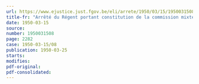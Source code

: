 ```yaml
---
url: https://www.ejustice.just.fgov.be/eli/arrete/1950/03/15/1950031508/justel
title-fr: "Arrêté du Régent portant constitution de la commission mixte d'enquête sur le fonctionnement des services de l'Etat et des institutions paraétatiques créée par la loi du 1er juin 1949."
date: 1950-03-15
source:
number: 1950031508
page: 2282
case: 1950-03-15/08
publication: 1950-03-25
starts:
modifies:
pdf-original:
pdf-consolidated:
---
```


